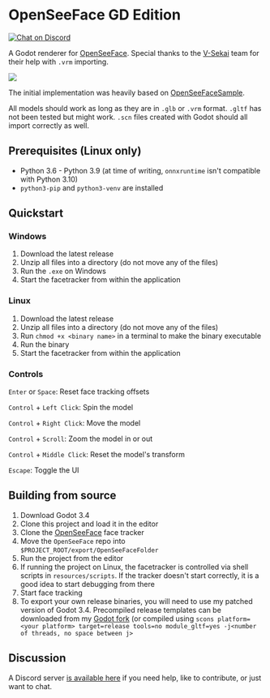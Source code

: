 # OpenSeeFace GD Edition

[![Chat on Discord](https://img.shields.io/discord/853476898071117865?label=chat&logo=discord)](https://discord.gg/6mcdWWBkrr)

A Godot renderer for [OpenSeeFace](https://github.com/emilianavt/OpenSeeFace). Special thanks to the [V-Sekai](https://github.com/V-Sekai) team for their help with `.vrm` importing.

![](demo.gif)

The initial implementation was heavily based on [OpenSeeFaceSample](https://github.com/emilianavt/OpenSeeFaceSample).

All models should work as long as they are in `.glb` or `.vrm` format. `.gltf` has not been tested but might work. `.scn` files created with Godot should all import correctly as well.

## Prerequisites (Linux only)
* Python 3.6 - Python 3.9 (at time of writing, `onnxruntime` isn't compatible with Python 3.10)
* `python3-pip` and `python3-venv` are installed

## Quickstart

### Windows
1. Download the latest release
2. Unzip all files into a directory (do not move any of the files)
3. Run the `.exe` on Windows
4. Start the facetracker from within the application

### Linux
1. Download the latest release
2. Unzip all files into a directory (do not move any of the files)
3. Run `chmod +x <binary name>` in a terminal to make the binary executable
4. Run the binary
5. Start the facetracker from within the application

### Controls
`Enter` or `Space`: Reset face tracking offsets

`Control` + `Left Click`: Spin the model

`Control` + `Right Click`: Move the model

`Control` + `Scroll`: Zoom the model in or out

`Control` + `Middle Click`: Reset the model's transform

`Escape`: Toggle the UI

## Building from source
1. Download Godot 3.4
2. Clone this project and load it in the editor
3. Clone the [OpenSeeFace](https://github.com/emilianavt/OpenSeeFace) face tracker
4. Move the `OpenSeeFace` repo into `$PROJECT_ROOT/export/OpenSeeFaceFolder`
5. Run the project from the editor
6. If running the project on Linux, the facetracker is controlled via shell scripts in `resources/scripts`. If the tracker doesn't start correctly, it is a good idea to start debugging from there
7. Start face tracking
8. To export your own release binaries, you will need to use my patched version of Godot 3.4. Precompiled release templates can be downloaded from my [Godot fork](https://github.com/you-win/godot/releases/tag/3.4-gltf-module) (or compiled using `scons platform=<your platform> target=release tools=no module_gltf=yes -j<number of threads, no space between j>`

## Discussion
A Discord server [is available here](https://discord.gg/6mcdWWBkrr) if you need help, like to contribute, or just want to chat.
